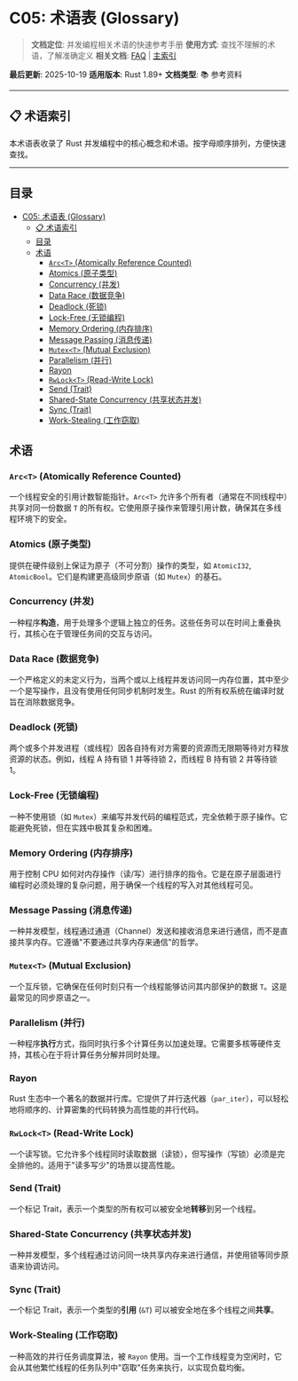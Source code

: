 # C05: 术语表 (Glossary)

> **文档定位**: 并发编程相关术语的快速参考手册
> **使用方式**: 查找不理解的术语，了解准确定义
> **相关文档**: [FAQ](./FAQ.md) | [主索引](./00_MASTER_INDEX.md)

**最后更新**: 2025-10-19
**适用版本**: Rust 1.89+
**文档类型**: 📚 参考资料

---

## 📋 术语索引

本术语表收录了 Rust 并发编程中的核心概念和术语。按字母顺序排列，方便快速查找。

---

## 目录

- [C05: 术语表 (Glossary)](#c05-术语表-glossary)
  - [📋 术语索引](#-术语索引)
  - [目录](#目录)
  - [术语](#术语)
    - [`Arc<T>` (Atomically Reference Counted)](#arct-atomically-reference-counted)
    - [Atomics (原子类型)](#atomics-原子类型)
    - [Concurrency (并发)](#concurrency-并发)
    - [Data Race (数据竞争)](#data-race-数据竞争)
    - [Deadlock (死锁)](#deadlock-死锁)
    - [Lock-Free (无锁编程)](#lock-free-无锁编程)
    - [Memory Ordering (内存排序)](#memory-ordering-内存排序)
    - [Message Passing (消息传递)](#message-passing-消息传递)
    - [`Mutex<T>` (Mutual Exclusion)](#mutext-mutual-exclusion)
    - [Parallelism (并行)](#parallelism-并行)
    - [Rayon](#rayon)
    - [`RwLock<T>` (Read-Write Lock)](#rwlockt-read-write-lock)
    - [Send (Trait)](#send-trait)
    - [Shared-State Concurrency (共享状态并发)](#shared-state-concurrency-共享状态并发)
    - [Sync (Trait)](#sync-trait)
    - [Work-Stealing (工作窃取)](#work-stealing-工作窃取)

## 术语

### `Arc<T>` (Atomically Reference Counted)

一个线程安全的引用计数智能指针。`Arc<T>` 允许多个所有者（通常在不同线程中）共享对同一份数据 `T` 的所有权。它使用原子操作来管理引用计数，确保其在多线程环境下的安全。

### Atomics (原子类型)

提供在硬件级别上保证为原子（不可分割）操作的类型，如 `AtomicI32`, `AtomicBool`。它们是构建更高级同步原语（如 `Mutex`）的基石。

### Concurrency (并发)

一种程序**构造**，用于处理多个逻辑上独立的任务。这些任务可以在时间上重叠执行，其核心在于管理任务间的交互与访问。

### Data Race (数据竞争)

一个严格定义的未定义行为，当两个或以上线程并发访问同一内存位置，其中至少一个是写操作，且没有使用任何同步机制时发生。Rust 的所有权系统在编译时就旨在消除数据竞争。

### Deadlock (死锁)

两个或多个并发进程（或线程）因各自持有对方需要的资源而无限期等待对方释放资源的状态。例如，线程 A 持有锁 1 并等待锁 2，而线程 B 持有锁 2 并等待锁 1。

### Lock-Free (无锁编程)

一种不使用锁（如 `Mutex`）来编写并发代码的编程范式，完全依赖于原子操作。它能避免死锁，但在实践中极其复杂和困难。

### Memory Ordering (内存排序)

用于控制 CPU 如何对内存操作（读/写）进行排序的指令。它是在原子层面进行编程时必须处理的复杂问题，用于确保一个线程的写入对其他线程可见。

### Message Passing (消息传递)

一种并发模型，线程通过通道（Channel）发送和接收消息来进行通信，而不是直接共享内存。它遵循"不要通过共享内存来通信"的哲学。

### `Mutex<T>` (Mutual Exclusion)

一个互斥锁，它确保在任何时刻只有一个线程能够访问其内部保护的数据 `T`。这是最常见的同步原语之一。

### Parallelism (并行)

一种程序**执行**方式，指同时执行多个计算任务以加速处理。它需要多核等硬件支持，其核心在于将计算任务分解并同时处理。

### Rayon

Rust 生态中一个著名的数据并行库。它提供了并行迭代器（`par_iter`），可以轻松地将顺序的、计算密集的代码转换为高性能的并行代码。

### `RwLock<T>` (Read-Write Lock)

一个读写锁。它允许多个线程同时读取数据（读锁），但写操作（写锁）必须是完全排他的。适用于"读多写少"的场景以提高性能。

### Send (Trait)

一个标记 Trait，表示一个类型的所有权可以被安全地**转移**到另一个线程。

### Shared-State Concurrency (共享状态并发)

一种并发模型，多个线程通过访问同一块共享内存来进行通信，并使用锁等同步原语来协调访问。

### Sync (Trait)

一个标记 Trait，表示一个类型的**引用** (`&T`) 可以被安全地在多个线程之间**共享**。

### Work-Stealing (工作窃取)

一种高效的并行任务调度算法，被 `Rayon` 使用。当一个工作线程变为空闲时，它会从其他繁忙线程的任务队列中"窃取"任务来执行，以实现负载均衡。
